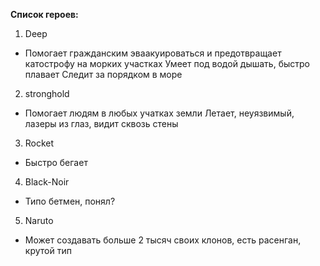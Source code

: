 
**Список героев:**
1. Deep
- Помогает гражданским эваакуироваться и предотвращает катострофу на морких участках
Умеет под водой дышать, быстро плавает
Следит за порядком в море
2. stronghold
- Помогает людям в любых учатках земли
Летает, неуязвимый, лазеры из глаз, видит сквозь стены
3. Rocket
  - Быстро бегает
4. Black-Noir
  - Типо бетмен, понял?
5. Naruto
  - Может создавать больше 2 тысяч своих клонов, есть расенган, крутой тип 

